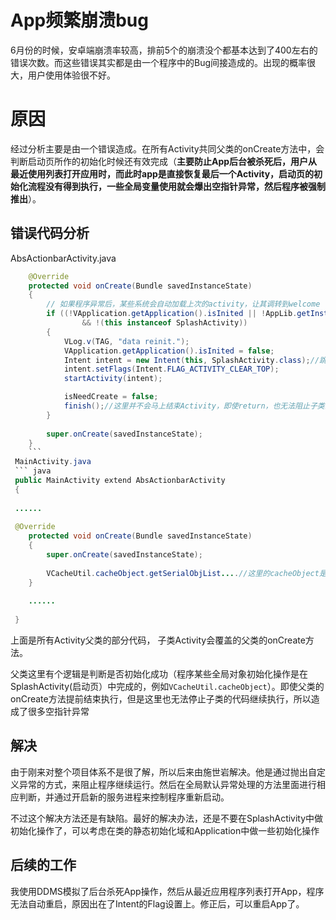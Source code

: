 # App频繁崩溃bug

6月份的时候，安卓端崩溃率较高，排前5个的崩溃没个都基本达到了400左右的错误次数。而这些错误其实都是由一个程序中的Bug间接造成的。出现的概率很大，用户使用体验很不好。

# 原因
经过分析主要是由一个错误造成。在所有Activity共同父类的onCreate方法中，会判断启动页所作的初始化时候还有效完成（**主要防止App后台被杀死后，用户从最近使用列表打开应用时，而此时app是直接恢复最后一个Activity，启动页的初始化流程没有得到执行，一些全局变量使用就会爆出空指针异常，然后程序被强制推出**）。

## 错误代码分析

AbsActionbarActivity.java

```  java
	@Override
	protected void onCreate(Bundle savedInstanceState)
	{
		// 如果程序异常后，某些系统会自动加载上次的activity，让其调转到welcome
		if ((!VApplication.getApplication().isInited || !AppLib.getInstance().isInit())
				&& !(this instanceof SplashActivity))
		{
			VLog.v(TAG, "data reinit.");
			VApplication.getApplication().isInited = false;
			Intent intent = new Intent(this, SplashActivity.class);//跳转到启动页面，重新执行初始化。
			intent.setFlags(Intent.FLAG_ACTIVITY_CLEAR_TOP);
			startActivity(intent);

			isNeedCreate = false;
			finish();//这里并不会马上结束Activity，即使return，也无法阻止子类的onCreate方法继续执行。
		}
        
		super.onCreate(savedInstanceState);
	}
    ```
 MainActivity.java   
 ``` java
 public MainActivity extend AbsActionbarActivity
 {
 
 ......
 
 @Override
	protected void onCreate(Bundle savedInstanceState)
	{
		super.onCreate(savedInstanceState);
        
        VCacheUtil.cacheObject.getSerialObjList....//这里的cacheObject是在splashActivity中初始化的
	}
    
    ......
    
 }
 ```
    
   上面是所有Activity父类的部分代码， 子类Activity会覆盖的父类的onCreate方法。
   
   父类这里有个逻辑是判断是否初始化成功（程序某些全局对象初始化操作是在SplashActivity(启动页）中完成的，例如`VCacheUtil.cacheObject`）。即使父类的onCreate方法提前结束执行，但是这里也无法停止子类的代码继续执行，所以造成了很多空指针异常
   
## 解决

由于刚来对整个项目体系不是很了解，所以后来由施世岩解决。他是通过抛出自定义异常的方式，来阻止程序继续运行。然后在全局默认异常处理的方法里面进行相应判断，并通过开启新的服务进程来控制程序重新启动。

不过这个解决方法还是有缺陷。最好的解决办法，还是不要在SplashActivity中做初始化操作了，可以考虑在类的静态初始化域和Application中做一些初始化操作


## 后续的工作
我使用DDMS模拟了后台杀死App操作，然后从最近应用程序列表打开App，程序无法自动重启，原因出在了Intent的Flag设置上。修正后，可以重启App了。
